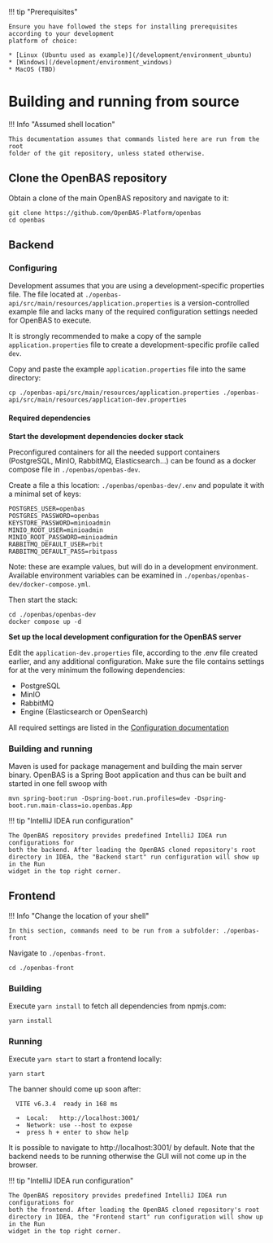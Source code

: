 !!! tip "Prerequisites"

    Ensure you have followed the steps for installing prerequisites according to your development
    platform of choice:

    * [Linux (Ubuntu used as example)](/development/environment_ubuntu)
    * [Windows](/development/environment_windows)
    * MacOS (TBD)

# Building and running from source

!!! Info "Assumed shell location"

    This documentation assumes that commands listed here are run from the root
    folder of the git repository, unless stated otherwise.

## Clone the OpenBAS repository
Obtain a clone of the main OpenBAS repository and navigate to it:
```shell
git clone https://github.com/OpenBAS-Platform/openbas
cd openbas
```

## Backend

### Configuring
Development assumes that you are using a development-specific properties file. The file located at
`./openbas-api/src/main/resources/application.properties` is a version-controlled example file and
lacks many of the required configuration settings needed for OpenBAS to execute.

It is strongly recommended to make a copy of the sample `application.properties` file to create
a development-specific profile called `dev`.

Copy and paste the example `application.properties` file into the same directory:
```shell
cp ./openbas-api/src/main/resources/application.properties ./openbas-api/src/main/resources/application-dev.properties
```

#### Required dependencies

**Start the development dependencies docker stack**

Preconfigured containers for all the needed support containers (PostgreSQL, MinIO, RabbitMQ, Elasticsearch...)
can be found as a docker compose file in `./openbas/openbas-dev`.

Create a file a this location: `./openbas/openbas-dev/.env` and populate it with a minimal set of keys:
```shell
POSTGRES_USER=openbas	
POSTGRES_PASSWORD=openbas
KEYSTORE_PASSWORD=minioadmin
MINIO_ROOT_USER=minioadmin
MINIO_ROOT_PASSWORD=minioadmin
RABBITMQ_DEFAULT_USER=rbit
RABBITMQ_DEFAULT_PASS=rbitpass
```
Note: these are example values, but will do in a development environment. Available environment variables
can be examined in `./openbas/openbas-dev/docker-compose.yml`.

Then start the stack:
```shell
cd ./openbas/openbas-dev
docker compose up -d
```

**Set up the local development configuration for the OpenBAS server**

Edit the `application-dev.properties` file, according to the .env file created earlier,
and any additional configuration. Make sure the file contains settings for at the very minimum
the following dependencies:

- PostgreSQL
- MinIO
- RabbitMQ
- Engine (Elasticsearch or OpenSearch)

All required settings are listed in the [Configuration documentation](/deployment/configuration#dependencies)


### Building and running
Maven is used for package management and building the main server binary.
OpenBAS is a Spring Boot application and thus can be built and started
in one fell swoop with
```shell
mvn spring-boot:run -Dspring-boot.run.profiles=dev -Dspring-boot.run.main-class=io.openbas.App
```

!!! tip "IntelliJ IDEA run configuration"

    The OpenBAS repository provides predefined IntelliJ IDEA run configurations for
    both the backend. After loading the OpenBAS cloned repository's root
    directory in IDEA, the "Backend start" run configuration will show up in the Run
    widget in the top right corner.


## Frontend
!!! Info "Change the location of your shell"

    In this section, commands need to be run from a subfolder: ./openbas-front

Navigate to `./openbas-front`.
```shell
cd ./openbas-front
```

### Building
Execute `yarn install` to fetch all dependencies from npmjs.com:
```shell
yarn install
```

### Running
Execute `yarn start` to start a frontend locally:
```shell
yarn start
```
The banner should come up soon after:
```
  VITE v6.3.4  ready in 168 ms

  ➜  Local:   http://localhost:3001/
  ➜  Network: use --host to expose
  ➜  press h + enter to show help
```
It is possible to navigate to http://localhost:3001/ by default. Note that the backend needs
to be running otherwise the GUI will not come up in the browser.

!!! tip "IntelliJ IDEA run configuration"

    The OpenBAS repository provides predefined IntelliJ IDEA run configurations for
    both the frontend. After loading the OpenBAS cloned repository's root
    directory in IDEA, the "Frontend start" run configuration will show up in the Run
    widget in the top right corner.
